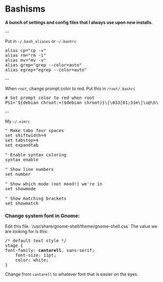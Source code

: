 # Bashisms

**A bunch of settings and config files that I always use upon new installs.**

--

Put in `~/.bash_aliases` or `~/.bashrc`
<pre>alias cp="cp -v" 
alias rm="rm -i" 
alias mv="mv -v" 
alias grep="grep --color=auto"
alias egrep="egrep --color=auto"</pre>

--

When `root`, change prompt color to red. Put this in `/root/.bashrc`
<pre># Set prompt color to red when root
PS1='${debian_chroot:+($debian_chroot)}\[\033[01;31m\]\u@\h\[\033[00m\]:\[\033[01;34m\]\w\[\033[00m\]\$ '</pre>

--

My `~/.vimrc`
<pre>" Make tabs four spaces
set shiftwidth=4
set tabstop=4
set expandtab

" Enable syntax coloring
syntax enable

" Show line numbers
set number

" Show which mode (not mood!) we're in
set showmode

" Show matching brackets
set showmatch</pre>

<h3>Change system font in Gnome:</h3>
Edit this file: `/usr/share/gnome-shell/theme/gnome-shell.css`
The value we are looking for is this:
<pre>/* default text style */
stage {
font-family: <b>cantarell</b>, sans-serif;
    font-size: 11pt;
    color: white;
}</pre>

Change from `cantarell` to whatever font that is easier on the eyes.
